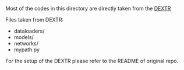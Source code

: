 Most of the codes in this directory are directly taken from the [DEXTR](https://github.com/scaelles/DEXTR-PyTorch)

Files taken from DEXTR:
* dataloaders/
* models/
* networks/
* mypath.py


For the setup of the DEXTR please refer to the README of original repo.


